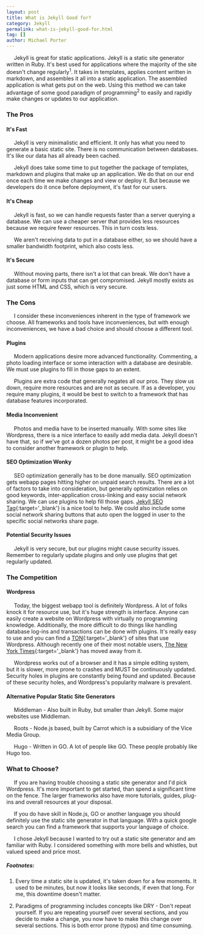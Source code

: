 ```yaml
---
layout: post
title: What is Jekyll Good for?
category: Jekyll
permalink: what-is-jekyll-good-for.html
tag: []
author: Michael Porter
---
```


&nbsp;&nbsp;&nbsp;&nbsp;&nbsp;Jekyll is great for static applications. Jekyll is a static site generator written in Ruby. It's best used for applications where the majority of the site doesn't change regularly<sup>1</sup>. It takes in templates, applies content written in markdown, and assembles it all into a static application. The assembled application is what gets put on the web. Using this method we can take advantage of some good paradigm of programming<sup>2</sup> to easily and rapidly make changes or updates to our application.

<!-- more -->

### The Pros

#### It's Fast

&nbsp;&nbsp;&nbsp;&nbsp;&nbsp;Jekyll is very minimalistic and efficient. It only has what you need to generate a basic static site. There is no communication between databases. It's like our data has all already been cached.

&nbsp;&nbsp;&nbsp;&nbsp;&nbsp;Jekyll does take some time to put together the package of templates, markdown and plugins that make up an application. We do that on our end once each time we make changes and view or deploy it. But because we developers do it once before deployment, it's fast for our users.

#### It's Cheap

&nbsp;&nbsp;&nbsp;&nbsp;&nbsp;Jekyll is fast, so we can handle requests faster than a server querying a database. We can use a cheaper server that provides less resources because we require fewer resources. This in turn costs less.

&nbsp;&nbsp;&nbsp;&nbsp;&nbsp;We aren't receiving data to put in a database either, so we should have a smaller bandwidth footprint, which also costs less.

#### It's Secure

&nbsp;&nbsp;&nbsp;&nbsp;&nbsp;Without moving parts, there isn't a lot that can break. We don't have a database or form inputs that can get compromised. Jekyll mostly exists as just some HTML and CSS, which is very secure.

### The Cons

&nbsp;&nbsp;&nbsp;&nbsp;&nbsp;I consider these inconveniences inherent in the type of framework we choose. All frameworks and tools have inconveniences, but with enough inconveniences, we have a bad choice and should choose a different tool.

#### Plugins

&nbsp;&nbsp;&nbsp;&nbsp;&nbsp;Modern applications desire more advanced functionality. Commenting, a photo loading interface or some interaction with a database are desirable. We must use plugins to fill in those gaps to an extent.

&nbsp;&nbsp;&nbsp;&nbsp;&nbsp;Plugins are extra code that generally negates all our pros. They slow us down, require more resources and are not as secure. If as a developer, you require many plugins, it would be best to switch to a framework that has database features incorporated.

#### Media Inconvenient

&nbsp;&nbsp;&nbsp;&nbsp;&nbsp;Photos and media have to be inserted manually. With some sites like Wordpress, there is a nice interface to easily add media data. Jekyll doesn't have that, so if we've got a dozen photos per post, it might be a good idea to consider another framework or plugin to help.

#### SEO Optimization Wonky

&nbsp;&nbsp;&nbsp;&nbsp;&nbsp;SEO optimization generally has to be done manually. SEO optimization gets webapp pages hitting higher on unpaid search results. There are a lot of factors to take into consideration, but generally optimization relies on good keywords, inter-application cross-linking and easy social network sharing. We can use plugins to help fill those gaps. [Jekyll SEO Tag](https://github.com/jekyll/jekyll-seo-tag){:target='_blank'} is a nice tool to help. We could also include some social network sharing buttons that auto open the logged in user to the specific social networks share page.

#### Potential Security Issues

&nbsp;&nbsp;&nbsp;&nbsp;&nbsp;Jekyll is very secure, but our plugins might cause security issues. Remember to regularly update plugins and only use plugins that get regularly updated.

### The Competition

#### Wordpress

&nbsp;&nbsp;&nbsp;&nbsp;&nbsp;Today, the biggest webapp tool is definitely Wordpress. A lot of folks knock it for resource use, but it's huge strength is interface. Anyone can easily create a website on Wordpress with virtually no programming knowledge. Additionally, the more difficult to do things like handling database log-ins and transactions can be done with plugins. It's really easy to use and you can find a [TON](http://www.wpbeginner.com/showcase/40-most-notable-big-name-brands-that-are-using-wordpress/){:target='_blank'} of sites that use Wordpress. Although recently one of their most notable users, [The New York Times](https://open.nytimes.com/react-relay-and-graphql-under-the-hood-of-the-times-website-redesign-22fb62ea9764){:target='_blank'} has moved away from it.

&nbsp;&nbsp;&nbsp;&nbsp;&nbsp;Wordpress works out of a browser and it has a simple editing system, but it is slower, more prone to crashes and MUST be continuously updated. Security holes in plugins are constantly being found and updated. Because of these security holes, and Wordpress's popularity malware is prevalent.

#### Alternative Popular Static Site Generators

&nbsp;&nbsp;&nbsp;&nbsp;&nbsp;Middleman - Also built in Ruby, but smaller than Jekyll. Some major websites use Middleman.

&nbsp;&nbsp;&nbsp;&nbsp;&nbsp;Roots - Node.js based, built by Carrot which is a subsidiary of the Vice Media Group.

&nbsp;&nbsp;&nbsp;&nbsp;&nbsp;Hugo - Written in GO. A lot of people like GO. These people probably like Hugo too.


### What to Choose?

&nbsp;&nbsp;&nbsp;&nbsp;&nbsp;If you are having trouble choosing a static site generator and I'd pick Wordpress. It's more important to get started, than spend a significant time on the fence. The larger frameworks also have more tutorials, guides, plug-ins and overall resources at your disposal.

&nbsp;&nbsp;&nbsp;&nbsp;&nbsp;If you do have skill in Node.js, GO or another language you should definitely use the static site generator in that language. With a quick google search you can find a framework that supports your language of choice.

&nbsp;&nbsp;&nbsp;&nbsp;&nbsp;I chose Jekyll because I wanted to try out a static site generator and am familiar with Ruby. I considered something with more bells and whistles, but valued speed and price most.

##### Footnotes:

1. Every time a static site is updated, it's taken down for a few moments. It used to be minutes, but now it looks like seconds, if even that long. For me, this downtime doesn't matter.

2. Paradigms of programming includes concepts like DRY - Don't repeat yourself. If you are repeating yourself over several sections, and you decide to make a change, you now have to make this change over several sections. This is both error prone (typos) and time consuming.
